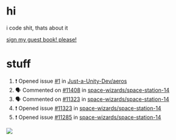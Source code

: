 # hi
i code shit, thats about it

[sign my guest book! please!](https://github.com/Just-a-Unity-Dev/Just-a-Unity-Dev/issues/new?&body=Sign%20my%20guest%20book%20by%20placing%20your%20name%20in%20the%20title,%20how%27d%20you%20get%20to%20this%20page%20and%20why?%20Don%27t%20forget%20you%20have%20an%20entire%20notebook%20in%20your%20hands!)


# stuff
<!--START_SECTION:activity-->
1. ❗️ Opened issue [#1](https://github.com/Just-a-Unity-Dev/aeros/issues/1) in [Just-a-Unity-Dev/aeros](https://github.com/Just-a-Unity-Dev/aeros)
2. 🗣 Commented on [#11408](https://github.com/space-wizards/space-station-14/issues/11408) in [space-wizards/space-station-14](https://github.com/space-wizards/space-station-14)
3. 🗣 Commented on [#11323](https://github.com/space-wizards/space-station-14/issues/11323) in [space-wizards/space-station-14](https://github.com/space-wizards/space-station-14)
4. ❗️ Opened issue [#11323](https://github.com/space-wizards/space-station-14/issues/11323) in [space-wizards/space-station-14](https://github.com/space-wizards/space-station-14)
5. ❗️ Opened issue [#11285](https://github.com/space-wizards/space-station-14/issues/11285) in [space-wizards/space-station-14](https://github.com/space-wizards/space-station-14)
<!--END_SECTION:activity-->

![](https://github-profile-summary-cards.vercel.app/api/cards/profile-details?username=Just-a-Unity-Dev&theme=solarized_dark)
